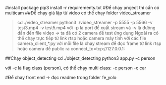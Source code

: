 #install package 
pip3 install -r requirements.txt
#Để chạy project thì cần có multicam
##Để chạy giả lập từ video có thể chạy folder video_streamer
> cd ./video_streamer
> python3 ./video_streamer -p 5555 -p 5566 -v test3.mp4 -v test5.mp4
với -p là port để xuất stream
và -v là đường dẫn đến file video 
-> ta đã có 2 camera để test ứng dụng
 Ngoài ra có thể chạy trực tiếp từ link rtsp hoặc camera máy tính với các file camera_client_*.py
 với mỗi file là chạy stream để đọc frame từ link rtsp hoặc camera để public ra connect_to=tcp://127.0.0.1:<port>
 
 ##Chạy object_detecting
 cd ./object_detecting
 python3 app.py -c person
 
 với -c là flag class (person), có thể chạy multi class: -c person -c car
 
 #Để chạy front end -> đọc readme trong folder fe_yolo
